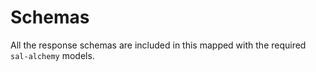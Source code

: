 # Schemas

All the response schemas are included in this mapped with the required `sal-alchemy` models.

